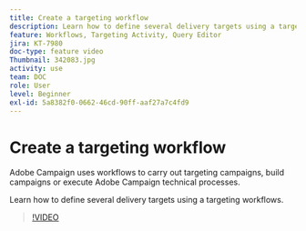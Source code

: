 ```yaml
---
title: Create a targeting workflow
description: Learn how to define several delivery targets using a targeting workflows.
feature: Workflows, Targeting Activity, Query Editor
jira: KT-7980
doc-type: feature video
Thumbnail: 342083.jpg
activity: use
team: DOC
role: User
level: Beginner
exl-id: 5a8382f0-0662-46cd-90ff-aaf27a7c4fd9
---
```


# Create a targeting workflow

Adobe Campaign uses workflows to carry out targeting campaigns, build campaigns or execute Adobe Campaign technical processes.

Learn how to define several delivery targets using a targeting workflows.

>[!VIDEO](https://video.tv.adobe.com/v/342083?quality=12&learn=on)
